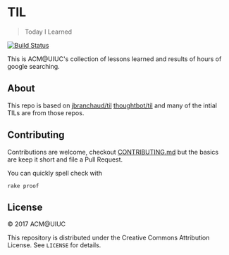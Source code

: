 # TIL

> Today I Learned

[![Build Status](https://travis-ci.org/acm-uiuc/til.svg?branch=master)](https://travis-ci.org/acm-uiuc/til)

This is ACM@UIUC's collection of lessons learned and results of hours of google searching. 


## About
This repo is based on 
[jbranchaud/til](https://github.com/jbranchaud/til)
[thoughtbot/til](https://github.com/thoughtbot/til)
and many of the intial TILs are from those repos. 

## Contributing
Contributions are welcome, checkout [CONTRIBUTING.md](CONTRIBUTING.md) but the basics are keep it short and file a Pull Request.

You can quickly spell check with 
```
rake proof
```


## License

&copy; 2017 ACM@UIUC

This repository is distributed under the Creative Commons Attribution License. See `LICENSE` for
details.

